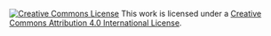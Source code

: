 <a rel="license" href="http://creativecommons.org/licenses/by/4.0/"><img alt="Creative Commons License" style="border-width:0" src="https://i.creativecommons.org/l/by/4.0/88x31.png" /></a>
This work is licensed under a <a rel="license" href="[Creative Commons — Attribution 4.0 International — CC BY 4.0](https://creativecommons.org/licenses/by/4.0/legalcode)">Creative Commons Attribution 4.0 International License</a>.